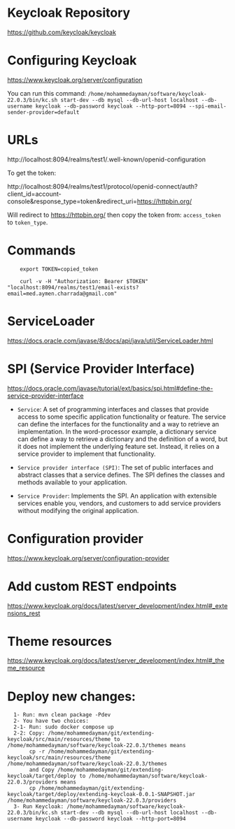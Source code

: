 # Keycloak Repository

https://github.com/keycloak/keycloak

# Configuring Keycloak

https://www.keycloak.org/server/configuration

You can run this command: `/home/mohammedayman/software/keycloak-22.0.3/bin/kc.sh start-dev --db mysql --db-url-host localhost --db-username keycloak --db-password keycloak --http-port=8094 --spi-email-sender-provider=default`

# URLs

http://localhost:8094/realms/test1/.well-known/openid-configuration

To get the token: 

http://localhost:8094/realms/test1/protocol/openid-connect/auth?client_id=account-console&response_type=token&redirect_uri=https://httpbin.org/

Will redirect to https://httpbin.org/ then copy the token from: `access_token` to `token_type`.

# Commands

		export TOKEN=copied_token
		
		curl -v -H "Authorization: Bearer $TOKEN" "localhost:8094/realms/test1/email-exists?email=med.aymen.charrada@gmail.com"

# ServiceLoader

https://docs.oracle.com/javase/8/docs/api/java/util/ServiceLoader.html

# SPI (Service Provider Interface)

https://docs.oracle.com/javase/tutorial/ext/basics/spi.html#define-the-service-provider-interface

- `Service`: A set of programming interfaces and classes that provide access to some specific application functionality or feature. The service can define the interfaces for the functionality and a way to retrieve an implementation. In the word-processor example, a dictionary service can define a way to retrieve a dictionary and the definition of a word, but it does not implement the underlying feature set. Instead, it relies on a service provider to implement that functionality.

- `Service provider interface (SPI)`: The set of public interfaces and abstract classes that a service defines. The SPI defines the classes and methods available to your application.

- `Service Provider`: Implements the SPI. An application with extensible services enable you, vendors, and customers to add service providers without modifying the original application.

# Configuration provider

https://www.keycloak.org/server/configuration-provider

# Add custom REST endpoints

https://www.keycloak.org/docs/latest/server_development/index.html#_extensions_rest

# Theme resources

https://www.keycloak.org/docs/latest/server_development/index.html#_theme_resource

# Deploy new changes:

      1- Run: mvn clean package -Pdev
      2- You have two choices:
      2-1- Run: sudo docker compose up
      2-2: Copy: /home/mohammedayman/git/extending-keycloak/src/main/resources/theme to /home/mohammedayman/software/keycloak-22.0.3/themes means
           cp -r /home/mohammedayman/git/extending-keycloak/src/main/resources/theme /home/mohammedayman/software/keycloak-22.0.3/themes
           and Copy /home/mohammedayman/git/extending-keycloak/target/deploy to /home/mohammedayman/software/keycloak-22.0.3/providers means
           cp /home/mohammedayman/git/extending-keycloak/target/deploy/extending-keycloak-0.0.1-SNAPSHOT.jar /home/mohammedayman/software/keycloak-22.0.3/providers
      3- Run Keycloak: /home/mohammedayman/software/keycloak-22.0.3/bin/kc.sh start-dev --db mysql --db-url-host localhost --db-username keycloak --db-password keycloak --http-port=8094

